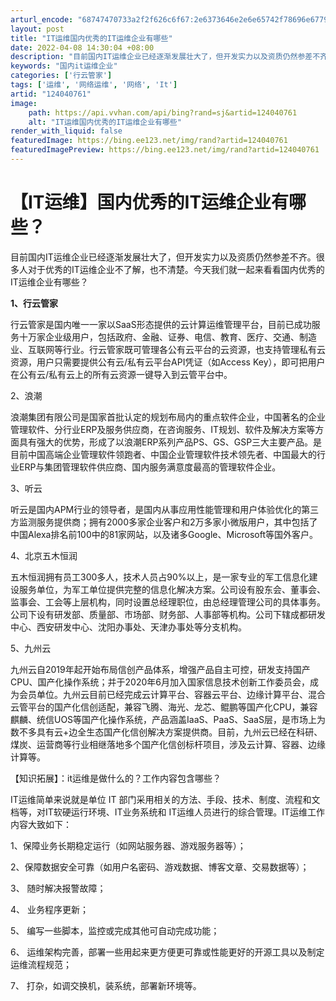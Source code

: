 ```yaml
---
arturl_encode: "68747470733a2f2f626c6f67:2e6373646e2e6e65742f78696e6779756e6775616e6a69612f:61727469636c652f64657461696c732f313234303430373631"
layout: post
title: "IT运维国内优秀的IT运维企业有哪些"
date: 2022-04-08 14:30:04 +08:00
description: "目前国内IT运维企业已经逐渐发展壮大了，但开发实力以及资质仍然参差不齐。很多人对于优秀的IT运维企业"
keywords: "国内it运维企业"
categories: ['行云管家']
tags: ['运维', '网络运维', '网络', 'It']
artid: "124040761"
image:
    path: https://api.vvhan.com/api/bing?rand=sj&artid=124040761
    alt: "IT运维国内优秀的IT运维企业有哪些"
render_with_liquid: false
featuredImage: https://bing.ee123.net/img/rand?artid=124040761
featuredImagePreview: https://bing.ee123.net/img/rand?artid=124040761
---
```


# 【IT运维】国内优秀的IT运维企业有哪些？

目前国内IT运维企业已经逐渐发展壮大了，但开发实力以及资质仍然参差不齐。很多人对于优秀的IT运维企业不了解，也不清楚。今天我们就一起来看看国内优秀的IT运维企业有哪些？

**1、行云管家**

行云管家是国内唯一一家以SaaS形态提供的云计算运维管理平台，目前已成功服务十万家企业级用户，包括政府、金融、证券、电信、教育、医疗、交通、制造业、互联网等行业。行云管家既可管理各公有云平台的云资源，也支持管理私有云资源，用户只需要提供公有云/私有云平台API凭证（如Access Key），即可把用户在公有云/私有云上的所有云资源一键导入到云管平台中。

2、浪潮

浪潮集团有限公司是国家首批认定的规划布局内的重点软件企业，中国著名的企业管理软件、分行业ERP及服务供应商，在咨询服务、IT规划、软件及解决方案等方面具有强大的优势，形成了以浪潮ERP系列产品PS、GS、GSP三大主要产品。是目前中国高端企业管理软件领跑者、中国企业管理软件技术领先者、中国最大的行业ERP与集团管理软件供应商、国内服务满意度最高的管理软件企业。

3、听云

听云是国内APM行业的领导者，是国内从事应用性能管理和用户体验优化的第三方监测服务提供商；拥有2000多家企业客户和2万多家小微版用户，其中包括了中国Alexa排名前100中的81家网站，以及诸多Google、Microsoft等国外客户。

4、北京五木恒润

五木恒润拥有员工300多人，技术人员占90%以上，是一家专业的军工信息化建设服务单位，为军工单位提供完整的信息化解决方案。公司设有股东会、董事会、监事会、工会等上层机构，同时设置总经理职位，由总经理管理公司的具体事务。公司下设有研发部、质量部、市场部、财务部、人事部等机构。公司下辖成都研发中心、西安研发中心、沈阳办事处、天津办事处等分支机构。

5、九州云

九州云自2019年起开始布局信创产品体系，增强产品自主可控，研发支持国产CPU、国产化操作系统；并于2020年6月加入国家信息技术创新工作委员会，成为会员单位。九州云目前已经完成云计算平台、容器云平台、边缘计算平台、混合云管平台的国产化信创适配，兼容飞腾、海光、龙芯、鲲鹏等国产化CPU，兼容麒麟、统信UOS等国产化操作系统，产品涵盖IaaS、PaaS、SaaS层，是市场上为数不多具有云+边全生态国产化信创解决方案提供商。目前，九州云已经在科研、煤炭、运营商等行业相继落地多个国产化信创标杆项目，涉及云计算、容器、边缘计算等。

【知识拓展】：it运维是做什么的？工作内容包含哪些？

IT运维简单来说就是单位 IT 部门采用相关的方法、手段、技术、制度、流程和文档等，对IT软硬运行环境、IT业务系统和 IT运维人员进行的综合管理。IT运维工作内容大致如下：

1、保障业务长期稳定运行（如网站服务器、游戏服务器等）；

2、保障数据安全可靠（如用户名密码、游戏数据、博客文章、交易数据等）；

3、 随时解决报警故障；

4、 业务程序更新；

5、 编写一些脚本，监控或完成其他可自动完成功能；

6、 运维架构完善，部署一些用起来更方便更可靠或性能更好的开源工具以及制定运维流程规范；

7、 打杂，如调交换机，装系统，部署新环境等。